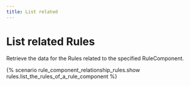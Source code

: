 ```yaml
---
title: List related
---
```


# List related Rules

Retrieve the data for the Rules related to the specified RuleComponent.


{% scenario rule_component_relationship_rules.show rules.list_the_rules_of_a_rule_component %}
